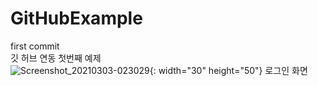 # GitHubExample
first commit\
깃 허브 연동 첫번째 예제\
![Screenshot_20210303-023029](https://user-images.githubusercontent.com/73328163/109750895-a2f9a700-7c20-11eb-9973-97c11bdd4c04.jpg){: width="30" height="50"}
로그인 화면
